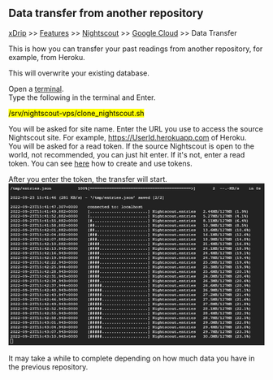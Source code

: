 ## Data transfer from another repository
[xDrip](../../README.md) >> [Features](../Features_page.md) >> [Nightscout](../Nightscout_page.md) >> [Google Cloud](./GoogleCloud.md) >> Data Transfer  
  
This is how you can transfer your past readings from another repository, for example, from Heroku.  
  
This will overwrite your existing database.  
  
Open a [terminal](./Terminal).  
Type the following in the terminal and Enter.  
  
<mark>/srv/nightscout-vps/clone_nightscout.sh</mark>  
  
You will be asked for site name.  Enter the URL you use to access the source Nightscout site.  For example, https://UserId.herokuapp.com of Heroku.  
You will be asked for a read token.  If the source Nightscout is open to the world, not recommended, you can just hit enter.  If it's not, enter a read token.  You can see [here](./NS_Followers) how to create and use tokens.  
  
After you enter the token, the transfer will start.  
![](./images/Transfer.png)  
  
It may take a while to complete depending on how much data you have in the previous repository.    
  
